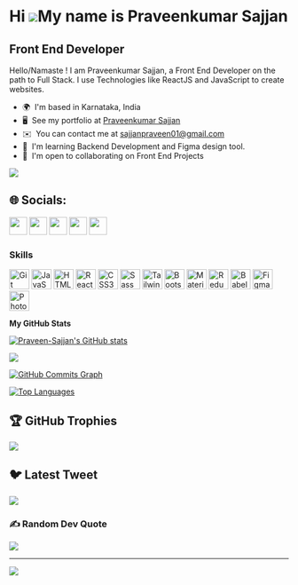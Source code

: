 Hi ![](https://user-images.githubusercontent.com/18350557/176309783-0785949b-9127-417c-8b55-ab5a4333674e.gif)My name is Praveenkumar Sajjan
===========================================================================================================================================

Front End Developer
-------------------

Hello/Namaste ! I am Praveenkumar Sajjan, a Front End Developer on the path to Full Stack. I use Technologies like ReactJS and JavaScript to create websites.

*   🌍  I'm based in Karnataka, India
*   🖥️  See my portfolio at [Praveenkumar Sajjan](http://praveenkumarsajjan.netlify.app/)
*   ✉️  You can contact me at [sajjanpraveen01@gmail.com](mailto:sajjanpraveen01@gmail.com)
*   🧠  I'm learning Backend Development and Figma design tool.
*   🤝  I'm open to collaborating on Front End Projects

<a href="https://www.github.com/Praveen-Sajjan" target="_blank" rel="noreferrer"><img
src="https://img.shields.io/github/followers/Praveen-Sajjan?logo=github&style=for-the-badge&color=ec4899&labelColor=000000" /></a>


## 🌐 Socials:
<p align="left"> <a href="https://www.codepen.io/Pravxxn" target="_blank" rel="noreferrer"><img src="https://raw.githubusercontent.com/danielcranney/readme-generator/main/public/icons/socials/codepen.svg" width="32" height="32" /></a> <a href="https://www.github.com/Praveen-Sajjan" target="_blank" rel="noreferrer"><img src="https://raw.githubusercontent.com/danielcranney/readme-generator/main/public/icons/socials/github.svg" width="32" height="32" /></a> <a href="http://www.instagram.com/___pravxxn_" target="_blank" rel="noreferrer"><img src="https://raw.githubusercontent.com/danielcranney/readme-generator/main/public/icons/socials/instagram.svg" width="32" height="32" /></a> <a href="https://www.linkedin.com/in/praveenkumar-sajjan-a2132a223" target="_blank" rel="noreferrer"><img src="https://raw.githubusercontent.com/danielcranney/readme-generator/main/public/icons/socials/linkedin.svg" width="32" height="32" /></a> <a href="https://www.twitter.com/PraveenSajjan01" target="_blank" rel="noreferrer"><img src="https://raw.githubusercontent.com/danielcranney/readme-generator/main/public/icons/socials/twitter.svg" width="32" height="32" /></a></p>

### Skills 
<p align="left">
<a href="https://git-scm.com/" target="_blank" rel="noreferrer"><img src="https://raw.githubusercontent.com/danielcranney/readme-generator/main/public/icons/skills/git-colored.svg" width="36" height="36" alt="Git" /></a>
<a href="https://developer.mozilla.org/en-US/docs/Web/JavaScript" target="_blank" rel="noreferrer"><img src="https://raw.githubusercontent.com/danielcranney/readme-generator/main/public/icons/skills/javascript-colored.svg" width="36" height="36" alt="JavaScript" /></a>
<a href="https://developer.mozilla.org/en-US/docs/Glossary/HTML5" target="_blank" rel="noreferrer"><img src="https://raw.githubusercontent.com/danielcranney/readme-generator/main/public/icons/skills/html5-colored.svg" width="36" height="36" alt="HTML5" /></a>
<a href="https://reactjs.org/" target="_blank" rel="noreferrer"><img src="https://raw.githubusercontent.com/danielcranney/readme-generator/main/public/icons/skills/react-colored.svg" width="36" height="36" alt="React" /></a>
<a href="https://www.w3.org/TR/CSS/#css" target="_blank" rel="noreferrer"><img src="https://raw.githubusercontent.com/danielcranney/readme-generator/main/public/icons/skills/css3-colored.svg" width="36" height="36" alt="CSS3" /></a>
<a href="https://sass-lang.com/" target="_blank" rel="noreferrer"><img src="https://raw.githubusercontent.com/danielcranney/readme-generator/main/public/icons/skills/sass-colored.svg" width="36" height="36" alt="Sass" /></a>
<a href="https://tailwindcss.com/" target="_blank" rel="noreferrer"><img src="https://raw.githubusercontent.com/danielcranney/readme-generator/main/public/icons/skills/tailwindcss-colored.svg" width="36" height="36" alt="TailwindCSS" /></a>
<a href="https://getbootstrap.com/" target="_blank" rel="noreferrer"><img src="https://raw.githubusercontent.com/danielcranney/readme-generator/main/public/icons/skills/bootstrap-colored.svg" width="36" height="36" alt="Bootstrap" /></a>
<a href="https://mui.com/" target="_blank" rel="noreferrer"><img src="https://raw.githubusercontent.com/danielcranney/readme-generator/main/public/icons/skills/materialui-colored.svg" width="36" height="36" alt="Material UI" /></a>
<a href="https://redux.js.org/" target="_blank" rel="noreferrer"><img src="https://raw.githubusercontent.com/danielcranney/readme-generator/main/public/icons/skills/redux-colored.svg" width="36" height="36" alt="Redux" /></a>
<a href="https://babeljs.io/" target="_blank" rel="noreferrer"><img src="https://raw.githubusercontent.com/danielcranney/readme-generator/main/public/icons/skills/babel-colored.svg" width="36" height="36" alt="Babel" /></a>
<a href="https://www.figma.com/" target="_blank" rel="noreferrer"><img src="https://raw.githubusercontent.com/danielcranney/readme-generator/main/public/icons/skills/figma-colored.svg" width="36" height="36" alt="Figma" /></a>
<a href="https://www.adobe.com/uk/products/photoshop.html" target="_blank" rel="noreferrer"><img src="https://raw.githubusercontent.com/danielcranney/readme-generator/main/public/icons/skills/photoshop-colored.svg" width="36" height="36" alt="Photoshop" /></a>
</p>

<b>My GitHub Stats</b>

<a href="http://www.github.com/Praveen-Sajjan"><img src="https://github-readme-stats.vercel.app/api?username=Praveen-Sajjan&show_icons=true&hide=&count_private=true&title_color=22c55e&text_color=10b981&icon_color=ec4899&bg_color=000000&hide_border=true&show_icons=true" alt="Praveen-Sajjan's GitHub stats" /></a>

<a href="http://www.github.com/Praveen-Sajjan"><img src="https://github-readme-streak-stats.herokuapp.com/?user=Praveen-Sajjan&stroke=10b981&background=000000&ring=22c55e&fire=22c55e&currStreakNum=10b981&currStreakLabel=22c55e&sideNums=10b981&sideLabels=10b981&dates=10b981&hide_border=true" /></a>

<a href="http://www.github.com/Praveen-Sajjan"><img src="https://github-readme-activity-graph.cyclic.app/graph?username=Praveen-Sajjan&bg_color=000000&color=10b981&line=ec4899&point=10b981&area_color=000000&area=true&hide_border=true&custom_title=GitHub%20Commits%20Graph" alt="GitHub Commits Graph" /></a>

<a href="https://github.com/Praveen-Sajjan" align="left"><img src="https://github-readme-stats.vercel.app/api/top-langs/?username=Praveen-Sajjan&langs_count=10&title_color=22c55e&text_color=10b981&icon_color=ec4899&bg_color=000000&hide_border=true&locale=en&custom_title=Top%20%Languages" alt="Top Languages" /></a>

## 🏆 GitHub Trophies
![](https://github-profile-trophy.vercel.app/?username=Praveen-Sajjan&theme=darkhub&no-frame=false&no-bg=false&margin-w=4)

## 🐦 Latest Tweet
[![](https://gtce.itsvg.in/api?username=PraveenSajjan01)](https://github.com/VishwaGauravIn/github-twitter-card-embed)

### ✍️ Random Dev Quote
![](https://quotes-github-readme.vercel.app/api?type=horizontal&theme=merko)

---
[![](https://visitcount.itsvg.in/api?id=Praveen-Sajjan&icon=8&color=5)](https://visitcount.itsvg.in)

<!-- Proudly created with GPRM ( https://gprm.itsvg.in ) -->
     

<!---
Praveen-Sajjan/Praveen-Sajjan is a ✨ special ✨ repository because its `README.md` (this file) appears on your GitHub profile.
You can click the Preview link to take a look at your changes.
--->
